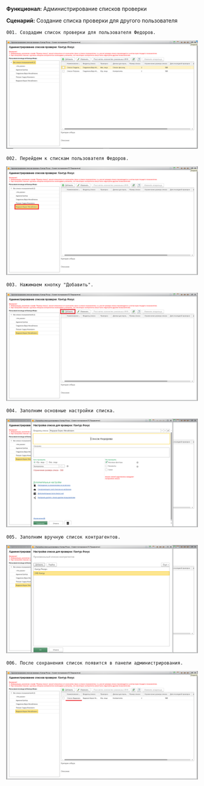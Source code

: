 **Функционал:** Администрирование списков проверки


**Сценарий:** Создание списка проверки для другого пользователя

	001. Создадим список проверки для пользователя Федоров.
![](Администрирование_списков_проверки/Администрирование_списков_проверки_4_Создание_списка_проверки_для_д_001.png)

	002. Перейдем к спискам пользователя Федоров.
![](Администрирование_списков_проверки/Администрирование_списков_проверки_5_Создание_списка_проверки_для_д_002.png)

	003. Нажимаем кнопку "Добавить".
![](Администрирование_списков_проверки/Администрирование_списков_проверки_6_Создание_списка_проверки_для_д_003.png)

	004. Заполним основные настройки списка.
![](Администрирование_списков_проверки/Администрирование_списков_проверки_8_Создание_списка_проверки_для_д_004.png)

	005. Заполним вручную список контрагентов.
![](Администрирование_списков_проверки/Администрирование_списков_проверки_17_Создание_списка_проверки_для_д_005.png)

	006. После сохранения список появится в панели администрирования.
![](Администрирование_списков_проверки/Администрирование_списков_проверки_23_Создание_списка_проверки_для_д_006.png)
